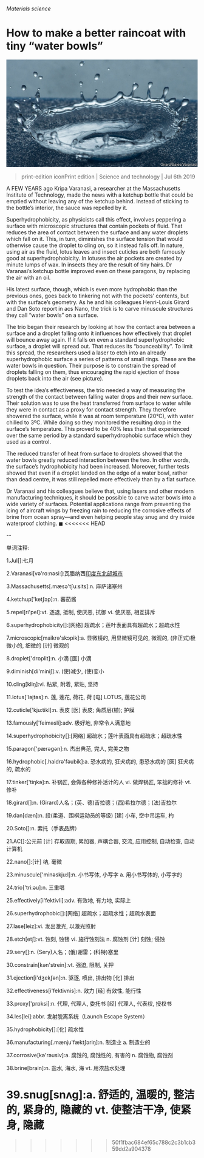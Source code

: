 ###### Materials science

# How to make a better raincoat with tiny “water bowls” 

![image](images/20190706_STP501.jpg) 

> print-edition iconPrint edition | Science and technology | Jul 6th 2019 

A FEW YEARS ago Kripa Varanasi, a researcher at the Massachusetts Institute of Technology, made the news with a ketchup bottle that could be emptied without leaving any of the ketchup behind. Instead of sticking to the bottle’s interior, the sauce was repelled by it. 

Superhydrophobicity, as physicists call this effect, involves peppering a surface with microscopic structures that contain pockets of fluid. That reduces the area of contact between the surface and any water droplets which fall on it. This, in turn, diminishes the surface tension that would otherwise cause the droplet to cling on, so it instead falls off. In nature, using air as the fluid, lotus leaves and insect cuticles are both famously good at superhydrophobicity. In lotuses the air pockets are created by minute lumps of wax. In insects they are the result of tiny hairs. Dr Varanasi’s ketchup bottle improved even on these paragons, by replacing the air with an oil. 

His latest surface, though, which is even more hydrophobic than the previous ones, goes back to tinkering not with the pockets’ contents, but with the surface’s geometry. As he and his colleagues Henri-Louis Girard and Dan Soto report in  acs Nano, the trick is to carve minuscule structures they call “water bowls” on a surface. 

The trio began their research by looking at how the contact area between a surface and a droplet falling onto it influences how effectively that droplet will bounce away again. If it falls on even a standard superhydrophobic surface, a droplet will spread out. That reduces its “bounceability”. To limit this spread, the researchers used a laser to etch into an already superhydrophobic surface a series of patterns of small rings. These are the water bowls in question. Their purpose is to constrain the spread of droplets falling on them, thus encouraging the rapid ejection of those droplets back into the air (see picture). 

To test the idea’s effectiveness, the trio needed a way of measuring the strength of the contact between falling water drops and their new surface. Their solution was to use the heat transferred from surface to water while they were in contact as a proxy for contact strength. They therefore showered the surface, while it was at room temperature (20°C), with water chilled to 3ºC. While doing so they monitored the resulting drop in the surface’s temperature. This proved to be 40% less than that experienced over the same period by a standard superhydrophobic surface which they used as a control. 

The reduced transfer of heat from surface to droplets showed that the water bowls greatly reduced interaction between the two. In other words, the surface’s hydrophobicity had been increased. Moreover, further tests showed that even if a droplet landed on the edge of a water bowl, rather than dead centre, it was still repelled more effectively than by a flat surface. 

Dr Varanasi and his colleagues believe that, using lasers and other modern manufacturing techniques, it should be possible to carve water bowls into a wide variety of surfaces. Potential applications range from preventing the icing of aircraft wings by freezing rain to reducing the corrosive effects of brine from ocean spray—and even helping people stay snug and dry inside waterproof clothing. ◼ 
<<<<<<< HEAD

-- 

 单词注释:

1.Jul[]:七月 

2.Varanasi[vә'rɑ:nәsi:]:瓦腊纳西[印度东北部城市](旧称贝拿勒斯) 

3.Massachusetts[.mæsә'tʃu:sits]:n. 麻萨诸塞州 

4.ketchup['ketʃәp]:n. 蕃茄酱 

5.repel[ri'pel]:vt. 逐退, 抵制, 使厌恶, 抗御 vi. 使厌恶, 相互排斥 

6.superhydrophobicity[]:[网络] 超疏水；莲叶表面具有超疏水；超疏水性 

7.microscopic[maikrә'skɔpik]:a. 显微镜的, 用显微镜可见的, 微观的, (非正式)极微小的, 细微的 [计] 微观的 

8.droplet['drɒplit]:n. 小滴 [医] 小滴 

9.diminish[di'miniʃ]:v. (使)减少, (使)变小 

10.cling[kliŋ]:vi. 粘紧, 附着, 紧贴, 坚持 

11.lotus['lәjtәs]:n. 莲, 莲花, 荷花, 荷 [电] LOTUS, 莲花公司 

12.cuticle['kju:tikl]:n. 表皮 [医] 表皮; 角质层(植); 护膜 

13.famously['feimәsli]:adv. 极好地, 非常令人满意地 

14.superhydrophobicity[]:[网络] 超疏水；莲叶表面具有超疏水；超疏水性 

15.paragon['pærәgәn]:n. 杰出典范, 完人, 完美之物 

16.hydrophobic[.haidrә'fәubik]:a. 恐水病的, 狂犬病的, 患恐水病的 [医] 狂犬病的, 疏水的 

17.tinker['tiŋkә]:n. 补锅匠, 会做各种修补活计的人 vi. 做焊锅匠, 笨拙的修补 vt. 修补 

18.girard[]:n. (Girard)人名；(英、德)吉拉德；(西)希拉尔德；(法)吉拉尔 

19.dan[dæn]:n. 段(柔道、围棋运动员的等级) [建] 小车, 空中吊运车, 杓 

20.Soto[]:n. 索托（手表品牌） 

21.AC[]:公元前 [计] 存取周期, 累加器, 声耦合器, 交流, 应用控制, 自动检查, 自动计算机 

22.nano[]:[计] 纳, 毫微 

23.minuscule['minәskju:l]:n. 小书写体, 小写字 a. 用小书写体的, 小写字的 

24.trio['tri:әu]:n. 三重唱 

25.effectively[i'fektivli]:adv. 有效地, 有力地, 实际上 

26.superhydrophobic[]:[网络] 超疏水；超疏水性；超疏水表面 

27.lase[leiz]:vi. 发出激光, 以激光照射 

28.etch[etʃ]:vt. 蚀刻, 蚀镂 vi. 施行蚀刻法 n. 腐蚀剂 [计] 刻蚀; 侵蚀 

29.sery[]:n. (Sery)人名；(俄)谢雷；(科特)塞里 

30.constrain[kәn'strein]:vt. 强迫, 限制, 关押 

31.ejection[i'dʒekʃәn]:n. 驱逐, 喷出, 排出物 [化] 排出 

32.effectiveness[i'fektivnis]:n. 效力 [经] 有效性, 能行性 

33.proxy['prɒksi]:n. 代理, 代理人, 委托书 [经] 代理人, 代表权, 授权书 

34.les[lei]:abbr. 发射脱离系统（Launch Escape System） 

35.hydrophobicity[]:[化] 疏水性 

36.manufacturing[.mænju'fæktʃәriŋ]:n. 制造业 a. 制造业的 

37.corrosive[kә'rәusiv]:a. 腐蚀的, 腐蚀性的, 有害的 n. 腐蚀物, 腐蚀剂 

38.brine[brain]:n. 盐水, 海水, 海 vt. 用浓盐水处理 

39.snug[snʌg]:a. 舒适的, 温暖的, 整洁的, 紧身的, 隐藏的 vt. 使整洁干净, 使紧身, 隐藏 
=======
>>>>>>> 50f1fbac684ef65c788c2c3b1cb359dd2a904378

